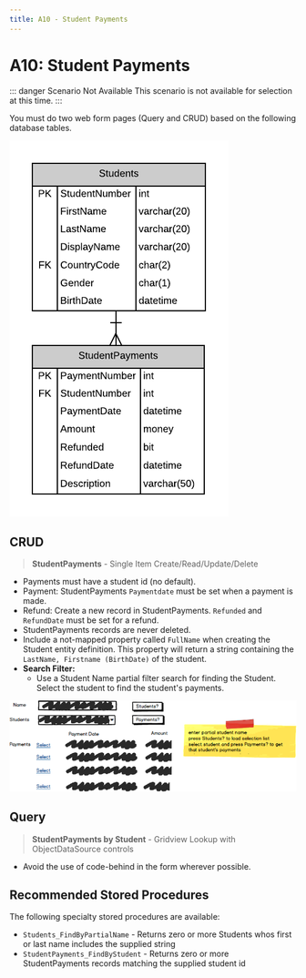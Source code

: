 ```yaml
---
title: A10 - Student Payments
---
```

# A10: Student Payments

::: danger Scenario Not Available
This scenario is not available for selection at this time.
:::

You must do two web form pages (Query and CRUD) based on the following database tables.

![ERD for A10](./A10.png)

## CRUD

> **StudentPayments** - Single Item Create/Read/Update/Delete

- Payments must have a student id (no default).
- Payment: StudentPayments `Paymentdate` must be set when a payment is made.
- Refund: Create a new record in StudentPayments. `Refunded` and `RefundDate` must be set for a refund.
- StudentPayments records are never deleted.
- Include a not-mapped property called `FullName` when creating the Student entity definition. This property will return a string containing the `LastName, Firstname (BirthDate)` of the student.
- **Search Filter:**
  - Use a Student Name partial filter search for finding the Student. Select the student to find the student's payments.

![Form A Search Filter](./A10Mockup.png)

## Query

> **StudentPayments by Student** - Gridview Lookup with ObjectDataSource controls

- Avoid the use of code-behind in the form wherever possible.

## Recommended Stored Procedures

The following specialty stored procedures are available:

- `Students_FindByPartialName` - Returns zero or more Students whos first or last name includes the supplied string
- `StudentPayments_FindByStudent` - Returns zero or more StudentPayments records matching the supplied student id
